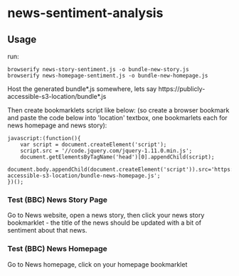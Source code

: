 # news-sentiment-analysis

## Usage
run: 
```
browserify news-story-sentiment.js -o bundle-new-story.js
browserify news-homepage-sentiment.js -o bundle-new-homepage.js
```

Host the generated bundle*.js somewhere, lets say https://publicly-accessible-s3-location/bundle*.js

Then create bookmarklets script like below: (so create a browser bookmark and paste the code below into 'location' textbox, one bookmarlets each for news homepage and news story): 

```
javascript:(function(){
	var script = document.createElement('script');
	script.src = '//code.jquery.com/jquery-1.11.0.min.js';
	document.getElementsByTagName('head')[0].appendChild(script);
	document.body.appendChild(document.createElement('script')).src='https://publicly-accessible-s3-location/bundle-news-homepage.js';
})();
```

### Test (BBC) News Story Page
Go to News website, open a news story, then click your news story bookmarklet - the title of the news should be updated with a bit of sentiment about that news. 

### Test (BBC) News Homepage
Go to News homepage, click on your homepage bookmarklet

